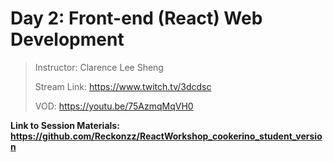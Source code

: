 # Day 2: Front-end (React) Web Development

> Instructor: Clarence Lee Sheng
> 
> Stream Link: <https://www.twitch.tv/3dcdsc>
> 
> VOD: <https://youtu.be/75AzmqMqVH0>

**Link to Session Materials: <https://github.com/Reckonzz/ReactWorkshop_cookerino_student_version>**